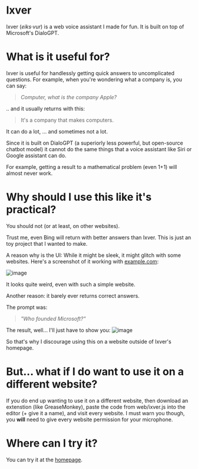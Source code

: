 # Ixver
Ixver (_eiks·vur_) is a web voice assistant I made for fun. It is built on top of Microsoft's DialoGPT.

# What is it useful for?
Ixver is useful for handlessly getting quick answers to uncomplicated questions. For example, when you're wondering what a company is, you can say:
> _Computer, what is the company Apple?_

.. and it usually returns with this:

> It's a company that makes computers.

It can do a lot, ... and sometimes not a lot.

Since it is built on DialoGPT (a superiorly less powerful, but open-source chatbot model) it cannot do the same things that a voice assistant like Siri or Google assistant can do.

For example, getting a result to a mathematical problem (even 1+1) will almost never work.

# Why should I use this like it's practical?
You should not (or at least, on other websites).

Trust me, even Bing will return with better answers than Ixver. This is just an toy project that I wanted to make.

A reason why is the UI: While it might be sleek, it might glitch with some websites. Here's a screenshot of it working with [example.com](example.com):

![image](https://user-images.githubusercontent.com/117580169/212771019-649ea85c-9ed5-4c91-b39a-8c398a01a20d.png)

It looks quite weird, even with such a simple website.

Another reason: it barely ever returns correct answers.

The prompt was: 

> _"Who founded Microsoft?"_

The result, well... I'll just have to show you:
![image](https://user-images.githubusercontent.com/117580169/212771318-971aff58-806d-477b-a93d-ff060f246083.png)

So that's why I discourage using this on a website outside of Ixver's homepage.

# But... what if __I do__ want to use it on a different website?
If you do end up wanting to use it on a different website, then download an extenstion (like GreaseMonkey), paste the code from web/ixver.js into the editor (+ give it a name), and visit every website. I must warn you though, you __will__ need to give every website permission for your microphone.

# Where can I try it?
You can try it at the [homepage](https://realsput.github.io/Ixver/). 
